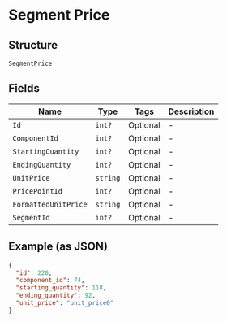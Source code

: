 
# Segment Price

## Structure

`SegmentPrice`

## Fields

| Name | Type | Tags | Description |
|  --- | --- | --- | --- |
| `Id` | `int?` | Optional | - |
| `ComponentId` | `int?` | Optional | - |
| `StartingQuantity` | `int?` | Optional | - |
| `EndingQuantity` | `int?` | Optional | - |
| `UnitPrice` | `string` | Optional | - |
| `PricePointId` | `int?` | Optional | - |
| `FormattedUnitPrice` | `string` | Optional | - |
| `SegmentId` | `int?` | Optional | - |

## Example (as JSON)

```json
{
  "id": 220,
  "component_id": 74,
  "starting_quantity": 118,
  "ending_quantity": 92,
  "unit_price": "unit_price0"
}
```


